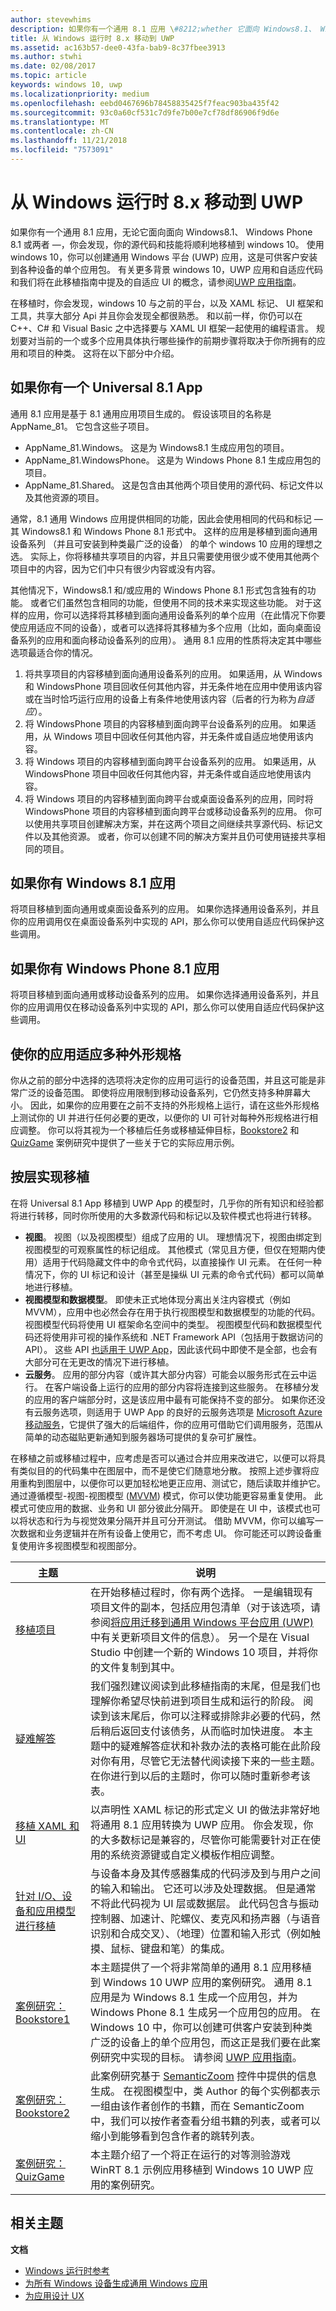 ```yaml
---
author: stevewhims
description: 如果你有一个通用 8.1 应用 \#8212;whether 它面向 Windows8.1、 Windows Phone 8.1 还是同时 \#8212;then 你会发现，你的源代码和技能将顺利地移植到 windows 10。
title: 从 Windows 运行时 8.x 移动到 UWP
ms.assetid: ac163b57-dee0-43fa-bab9-8c37fbee3913
ms.author: stwhi
ms.date: 02/08/2017
ms.topic: article
keywords: windows 10, uwp
ms.localizationpriority: medium
ms.openlocfilehash: eebd0467696b78458835425f7feac903ba435f42
ms.sourcegitcommit: 93c0a60cf531c7d9fe7b00e7cf78df86906f9d6e
ms.translationtype: MT
ms.contentlocale: zh-CN
ms.lasthandoff: 11/21/2018
ms.locfileid: "7573091"
---
```

# <a name="move-from-windows-runtime-8x-to-uwp"></a>从 Windows 运行时 8.x 移动到 UWP


如果你有一个通用 8.1 应用，无论它面向面向 Windows8.1、 Windows Phone 8.1 或两者 —，你会发现，你的源代码和技能将顺利地移植到 windows 10。 使用 windows 10，你可以创建通用 Windows 平台 (UWP) 应用，这是可供客户安装到各种设备的单个应用包。 有关更多背景 windows 10，UWP 应用和自适应代码和我们将在此移植指南中提及的自适应 UI 的概念，请参阅[UWP 应用指南](https://msdn.microsoft.com/library/windows/apps/dn894631)。

在移植时，你会发现，windows 10 与之前的平台，以及 XAML 标记、 UI 框架和工具，共享大部分 Api 并且你会发现全都很熟悉。 和以前一样，你仍可以在 C++、C# 和 Visual Basic 之中选择要与 XAML UI 框架一起使用的编程语言。 规划要对当前的一个或多个应用具体执行哪些操作的前期步骤将取决于你所拥有的应用和项目的种类。 这将在以下部分中介绍。

## <a name="if-you-have-a-universal-81-app"></a>如果你有一个 Universal 8.1 App

通用 8.1 应用是基于 8.1 通用应用项目生成的。 假设该项目的名称是 AppName\_81。 它包含这些子项目。

-   AppName\_81.Windows。 这是为 Windows8.1 生成应用包的项目。
-   AppName\_81.WindowsPhone。 这是为 Windows Phone 8.1 生成应用包的项目。
-   AppName\_81.Shared。 这是包含由其他两个项目使用的源代码、标记文件以及其他资源的项目。

通常，8.1 通用 Windows 应用提供相同的功能，因此会使用相同的代码和标记 — 其 Windows8.1 和 Windows Phone 8.1 形式中。 这样的应用是移植到面向通用设备系列 （并且可安装到种类最广泛的设备） 的单个 windows 10 应用的理想之选。 实际上，你将移植共享项目的内容，并且只需要使用很少或不使用其他两个项目中的内容，因为它们中只有很少内容或没有内容。

其他情况下，Windows8.1 和/或应用的 Windows Phone 8.1 形式包含独有的功能。 或者它们虽然包含相同的功能，但使用不同的技术来实现这些功能。 对于这样的应用，你可以选择将其移植到面向通用设备系列的单个应用（在此情况下你要使应用适应不同的设备），或者可以选择将其移植为多个应用（比如，面向桌面设备系列的应用和面向移动设备系列的应用）。 通用 8.1 应用的性质将决定其中哪些选项最适合你的情况。

1.  将共享项目的内容移植到面向通用设备系列的应用。 如果适用，从 Windows 和 WindowsPhone 项目回收任何其他内容，并无条件地在应用中使用该内容或在当时恰巧运行应用的设备上有条件地使用该内容（后者的行为称为*自适应*）。
2.  将 WindowsPhone 项目的内容移植到面向跨平台设备系列的应用。 如果适用，从 Windows 项目中回收任何其他内容，并无条件或自适应地使用该内容。
3.  将 Windows 项目的内容移植到面向跨平台设备系列的应用。 如果适用，从 WindowsPhone 项目中回收任何其他内容，并无条件或自适应地使用该内容。
4.  将 Windows 项目的内容移植到面向跨平台或桌面设备系列的应用，同时将 WindowsPhone 项目的内容移植到面向跨平台或移动设备系列的应用。 你可以使用共享项目创建解决方案，并在这两个项目之间继续共享源代码、标记文件以及其他资源。 或者，你可以创建不同的解决方案并且仍可使用链接共享相同的项目。

## <a name="if-you-have-a-windows-81-app"></a>如果你有 Windows 8.1 应用

将项目移植到面向通用或桌面设备系列的应用。 如果你选择通用设备系列，并且你的应用调用仅在桌面设备系列中实现的 API，那么你可以使用自适应代码保护这些调用。

## <a name="if-you-have-a-windows-phone-81-app"></a>如果你有 Windows Phone 8.1 应用

将项目移植到面向通用或移动设备系列的应用。 如果你选择通用设备系列，并且你的应用调用仅在移动设备系列中实现的 API，那么你可以使用自适应代码保护这些调用。

## <a name="adapting-your-app-to-multiple-form-factors"></a>使你的应用适应多种外形规格

你从之前的部分中选择的选项将决定你的应用可运行的设备范围，并且这可能是非常广泛的设备范围。 即使将应用限制到移动设备系列，它仍然支持多种屏幕大小。 因此，如果你的应用要在之前不支持的外形规格上运行，请在这些外形规格上测试你的 UI 并进行任何必要的更改，以便你的 UI 可针对每种外形规格进行相应调整。 你可以将其视为一个移植后任务或移植延伸目标，[Bookstore2](w8x-to-uwp-case-study-bookstore2.md) 和 [QuizGame](w8x-to-uwp-case-study-quizgame.md) 案例研究中提供了一些关于它的实际应用示例。

## <a name="approaching-porting-layer-by-layer"></a>按层实现移植

在将 Universal 8.1 App 移植到 UWP App 的模型时，几乎你的所有知识和经验都将进行转移，同时你所使用的大多数源代码和标记以及软件模式也将进行转移。

-   **视图**。 视图（以及视图模型）组成了应用的 UI。 理想情况下，视图由绑定到视图模型的可观察属性的标记组成。 其他模式（常见且方便，但仅在短期内使用）适用于代码隐藏文件中的命令式代码，以直接操作 UI 元素。 在任何一种情况下，你的 UI 标记和设计（甚至是操纵 UI 元素的命令式代码）都可以简单地进行移植。
-   **视图模型和数据模型**。 即使未正式地体现分离出关注内容模式（例如 MVVM），应用中也必然会存在用于执行视图模型和数据模型的功能的代码。 视图模型代码将使用 UI 框架命名空间中的类型。 视图模型代码和数据模型代码还将使用非可视的操作系统和 .NET Framework API（包括用于数据访问的 API）。 这些 API [也适用于 UWP App](https://msdn.microsoft.com/library/windows/apps/br211369)，因此该代码中即使不是全部，也会有大部分可在无更改的情况下进行移植。
-   **云服务**。 应用的部分内容（或许其大部分内容）可能会以服务形式在云中运行。 在客户端设备上运行的应用的部分内容将连接到这些服务。 在移植分发的应用的客户端部分时，这是该应用中最有可能保持不变的部分。 如果你还没有云服务选项，则适用于 UWP App 的良好的云服务选项是 [Microsoft Azure 移动服务](http://azure.microsoft.com/services/mobile-services/)，它提供了强大的后端组件，你的应用可借助它们调用服务，范围从简单的动态磁贴更新通知到服务器场可提供的复杂可扩展性。

在移植之前或移植过程中，应考虑是否可以通过合并应用来改进它，以便可以将具有类似目的的代码集中在图层中，而不是使它们随意地分散。 按照上述步骤将应用重构到图层中，以便你可以更加轻松地更正应用、测试它，随后读取并维护它。 通过遵循模型-视图-视图模型 ([MVVM](http://msdn.microsoft.com/magazine/dd419663.aspx)) 模式，你可以使功能更容易重复使用。 此模式可使应用的数据、业务和 UI 部分彼此分隔开。 即使是在 UI 中，该模式也可以将状态和行为与视觉效果分隔开并且可分开测试。 借助 MVVM，你可以编写一次数据和业务逻辑并在所有设备上使用它，而不考虑 UI。 你可能还可以跨设备重复使用许多视图模型和视图部分。

| 主题 | 说明 |
|-------|-------------|
| [移植项目](w8x-to-uwp-porting-to-a-uwp-project.md) | 在开始移植过程时，你有两个选择。 一是编辑现有项目文件的副本，包括应用包清单（对于该选项，请参阅[将应用迁移到通用 Windows 平台应用 (UWP)](https://msdn.microsoft.com/library/mt148501.aspx) 中有关更新项目文件的信息）。 另一个是在 Visual Studio 中创建一个新的 Windows 10 项目，并将你的文件复制到其中。 |
| [疑难解答](w8x-to-uwp-troubleshooting.md) | 我们强烈建议阅读到此移植指南的末尾，但是我们也理解你希望尽快前进到项目生成和运行的阶段。 阅读到该末尾后，你可以注释或排除非必要的代码，然后稍后返回支付该债务，从而临时加快进度。 本主题中的疑难解答症状和补救办法的表格可能在此阶段对你有用，尽管它无法替代阅读接下来的一些主题。 在你进行到以后的主题时，你可以随时重新参考该表。 |
| [移植 XAML 和 UI](w8x-to-uwp-porting-xaml-and-ui.md) | 以声明性 XAML 标记的形式定义 UI 的做法非常好地将通用 8.1 应用转换为 UWP 应用。 你会发现，你的大多数标记是兼容的，尽管你可能需要针对正在使用的系统资源键或自定义模板作相应调整。 |
| [针对 I/O、设备和应用模型进行移植](w8x-to-uwp-input-and-sensors.md) | 与设备本身及其传感器集成的代码涉及到与用户之间的输入和输出。 它还可以涉及处理数据。 但是通常不将此代码视为 UI 层或数据层。 此代码包含与振动控制器、加速计、陀螺仪、麦克风和扬声器（与语音识别和合成交叉）、（地理）位置和输入形式（例如触摸、鼠标、键盘和笔）的集成。 |
| [案例研究：Bookstore1](w8x-to-uwp-case-study-bookstore1.md) | 本主题提供了一个将非常简单的通用 8.1 应用移植到 Windows 10 UWP 应用的案例研究。 通用 8.1 应用是为 Windows 8.1 生成一个应用包，并为 Windows Phone 8.1 生成另一个应用包的应用。 在 Windows 10 中，你可以创建可供客户安装到种类广泛的设备上的单个应用包，而这正是我们要在此案例研究中实现的目标。 请参阅 [UWP 应用指南](https://msdn.microsoft.com/library/windows/apps/dn894631)。 |
| [案例研究：Bookstore2](w8x-to-uwp-case-study-bookstore2.md) | 此案例研究基于 [SemanticZoom](https://msdn.microsoft.com/library/windows/apps/hh702601) 控件中提供的信息生成。 在视图模型中，类 Author 的每个实例都表示一组由该作者创作的书籍，而在 SemanticZoom 中，我们可以按作者查看分组书籍的列表，或者可以缩小到能够看到包含作者的跳转列表。 |
| [案例研究：QuizGame](w8x-to-uwp-case-study-quizgame.md) | 本主题介绍了一个将正在运行的对等测验游戏 WinRT 8.1 示例应用移植到 Windows 10 UWP 应用的案例研究。 |

## <a name="related-topics"></a>相关主题

**文档**
* [Windows 运行时参考](https://msdn.microsoft.com/library/windows/apps/br211377)
* [为所有 Windows 设备生成通用 Windows 应用](http://go.microsoft.com/fwlink/p/?LinkID=397871)
* [为应用设计 UX](https://msdn.microsoft.com/library/windows/apps/hh767284)

